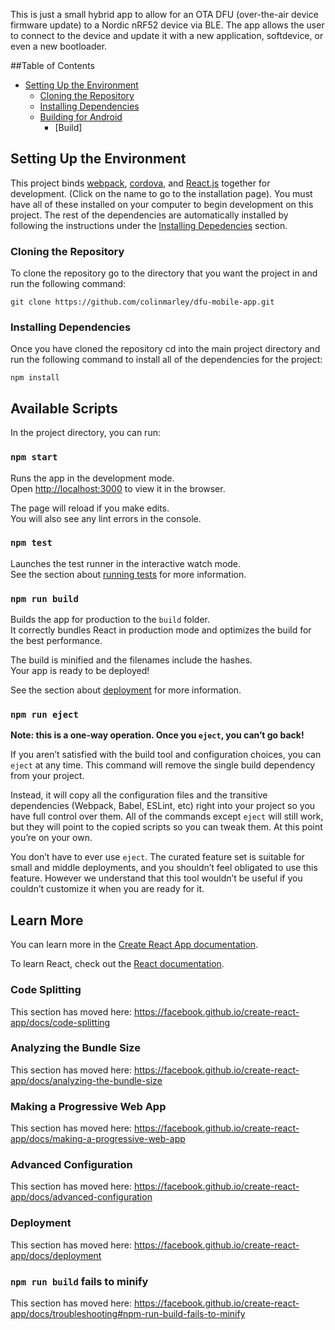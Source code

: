 This is just a small hybrid app to allow for an OTA DFU (over-the-air device firmware update) to a Nordic nRF52 device via BLE.  The app allows the user to connect to the device and update it with a new application, softdevice, or even a new bootloader.

##Table of Contents

- [Setting Up the Environment](#setting-up-the-environment)
    - [Cloning the Repository](#cloning-the-repository)
    - [Installing Dependencies](#installing-dependencies)
    - [Building for Android](#building-for-android)
        - [Build]

## Setting Up the Environment

This project binds [webpack](https://webpack.js.org/guides/installation), [cordova](https://cordova.apache.org/#getstarted), and [React.js](https://facebook.github.io/create-react-app/docs/getting-started) together for development. (Click on the name to go to the installation page). You must have all of these installed on your computer to begin development on this project. The rest of the dependencies are automatically installed by following the instructions under the [Installing Depedencies](#installing-dependencies) section.

### Cloning the Repository

To clone the repository go to the directory that you want the project in and run the following command:

`git clone https://github.com/colinmarley/dfu-mobile-app.git`

### Installing Dependencies

Once you have cloned the repository cd into the main project directory and run the following command to install all of the dependencies for the project:

```
npm install
```

## Available Scripts

In the project directory, you can run:

### `npm start`

Runs the app in the development mode.<br>
Open [http://localhost:3000](http://localhost:3000) to view it in the browser.

The page will reload if you make edits.<br>
You will also see any lint errors in the console.

### `npm test`

Launches the test runner in the interactive watch mode.<br>
See the section about [running tests](https://facebook.github.io/create-react-app/docs/running-tests) for more information.

### `npm run build`

Builds the app for production to the `build` folder.<br>
It correctly bundles React in production mode and optimizes the build for the best performance.

The build is minified and the filenames include the hashes.<br>
Your app is ready to be deployed!

See the section about [deployment](https://facebook.github.io/create-react-app/docs/deployment) for more information.

### `npm run eject`

**Note: this is a one-way operation. Once you `eject`, you can’t go back!**

If you aren’t satisfied with the build tool and configuration choices, you can `eject` at any time. This command will remove the single build dependency from your project.

Instead, it will copy all the configuration files and the transitive dependencies (Webpack, Babel, ESLint, etc) right into your project so you have full control over them. All of the commands except `eject` will still work, but they will point to the copied scripts so you can tweak them. At this point you’re on your own.

You don’t have to ever use `eject`. The curated feature set is suitable for small and middle deployments, and you shouldn’t feel obligated to use this feature. However we understand that this tool wouldn’t be useful if you couldn’t customize it when you are ready for it.

## Learn More

You can learn more in the [Create React App documentation](https://facebook.github.io/create-react-app/docs/getting-started).

To learn React, check out the [React documentation](https://reactjs.org/).

### Code Splitting

This section has moved here: https://facebook.github.io/create-react-app/docs/code-splitting

### Analyzing the Bundle Size

This section has moved here: https://facebook.github.io/create-react-app/docs/analyzing-the-bundle-size

### Making a Progressive Web App

This section has moved here: https://facebook.github.io/create-react-app/docs/making-a-progressive-web-app

### Advanced Configuration

This section has moved here: https://facebook.github.io/create-react-app/docs/advanced-configuration

### Deployment

This section has moved here: https://facebook.github.io/create-react-app/docs/deployment

### `npm run build` fails to minify

This section has moved here: https://facebook.github.io/create-react-app/docs/troubleshooting#npm-run-build-fails-to-minify

